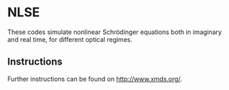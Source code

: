 # NLSE
These codes simulate nonlinear Schrödinger equations both in imaginary and real time, for different optical regimes.


## Instructions
Further instructions can be found on http://www.xmds.org/.
